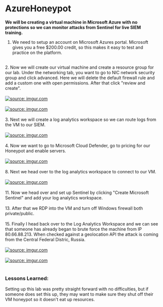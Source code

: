 # AzureHoneypot
<b>We will be creating a virtual machine in Microsoft Azure with no protections so we can monitor attacks from Sentinel for live SIEM training.</b>

1. We need to setup an account on Microsoft Azures portal. Microsoft gives you a free $200.00 credit, so this makes it easy to test and practice on the platform.
<br>
2. Now we will create our virtual machine and create a resource group for our lab. Under the networking tab, you want to go to NIC network security group and click advanced. Here we will delete the default firewall rule and add a custom one with open permissions. After that click "review and create".
<br>
<br>
<a href="https://imgur.com/hAiaLaB"><img src="https://i.imgur.com/hAiaLaB.jpg" title="source: imgur.com" /></a>
<br>
<br>
<a href="https://imgur.com/i2OhT0C"><img src="https://i.imgur.com/i2OhT0C.jpg" title="source: imgur.com" /></a>
<br>
<br>
3. Next we will create a log analytics workspace so we can route logs from the VM to our SIEM. 
<br>
<br>
<a href="https://imgur.com/SXdI6xi"><img src="https://i.imgur.com/SXdI6xi.jpg" title="source: imgur.com" /></a>
<br>
<br>
4. Now we want to go to Microsoft Cloud Defender, go to pricing for our Honeypot and enable servers.
<br>
<br>
<a href="https://imgur.com/NEdTKc9"><img src="https://i.imgur.com/NEdTKc9.jpg" title="source: imgur.com" /></a>
<br>
<br>
8. Next we head over to the log analytics workspace to connect to our VM.
<br>
<br>
<a href="https://imgur.com/gspaBXs"><img src="https://i.imgur.com/gspaBXs.jpg" title="source: imgur.com" /></a>
<br>
<br>
11. Now we head over and set up Sentinel by clicking "Create Microsoft Sentinel" and add your log analytics workspace.
<br>
<br>
13. After that we RDP into the VM and turn off Windows firewall both private/public.
<br>
<br>
15. Finally I head back over to the Log Analytics Workspace and we can see that someone has already began to brute force the machine from IP 80.66.88.213. When checked against a geolocation API the attack is coming from the Central Federal Distric, Russia.
<br>
<br>
<a href="https://imgur.com/ponQQQP"><img src="https://i.imgur.com/ponQQQP.jpg" title="source: imgur.com" /></a>
<br>
<br>
<a href="https://imgur.com/KuNq3oi"><img src="https://i.imgur.com/KuNq3oi.jpg" title="source: imgur.com" /></a>
<br>
<br>
<h3>Lessons Learned:</h3>
Setting up this lab was pretty straight forward with no difficulties, but if someone does set this up, they may want to make sure they shut off their VM honeypot so it doesn't eat up resources.
